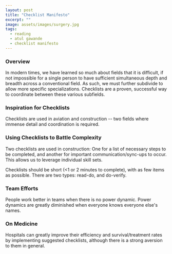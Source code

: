 ```yaml
---
layout: post
title: "Checklist Manifesto"
excerpt: ""
image: assets/images/surgery.jpg
tags: 
  - reading
  - atul gawande
  - checklist manifesto
---
```


### Overview
In modern times, we have learned so much about fields that it is difficult, if not impossible for a single person
to have sufficient simultaneous depth and breadth across a conventional field. As such, we must further subdivide
to allow more specific specializations. Checklists are a proven, successful way to coordinate between these various
subfields.

### Inspiration for Checklists
Checklists are used in aviation and construction -- two fields where immense detail and coordination is required.

### Using Checklists to Battle Complexity
Two checklists are used in construction: One for a list of necessary steps to be completed, and another for
important communication/sync-ups to occur. This allows us to leverage individual skill sets. 

Checklists should be short (<1 or 2 minutes to complete), with as few items as possible. There are two types:
read-do, and do-verify.

### Team Efforts
People work better in teams when there is no power dynamic. Power dynamics are greatly diminished when everyone
knows everyone else's names.

### On Medicine
Hospitals can greatly improve their efficiency and survival/treatment rates by implementing suggested checklists,
although there is a strong aversion to them in general.
